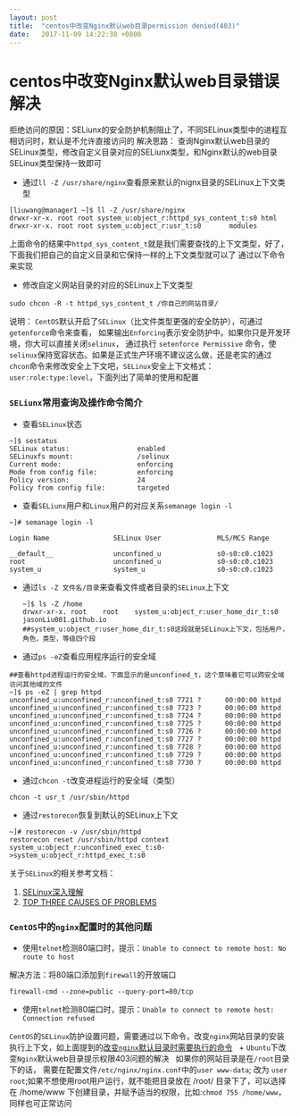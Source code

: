 ```yaml
---
layout: post
title:  "centos中改变Nginx默认web目录permission denied(403)"
date:   2017-11-09 14:22:30 +0800
---
```

centos中改变Nginx默认web目录错误解决
========
拒绝访问的原因：SELiunx的安全防护机制阻止了，不同SELinux类型中的进程互相访问时，默认是不允许直接访问的
解决思路： 查询Nginx默认web目录的SELinux类型，修改自定义目录对应的SELiunx类型，和Nginx默认的web目录SELinux类型保持一致即可

+ 通过`ll -Z /usr/share/nginx`查看原来默认的nignx目录的SELinux上下文类型

```shell
[liuwang@manager1 ~]$ ll -Z /usr/share/nginx
drwxr-xr-x. root root system_u:object_r:httpd_sys_content_t:s0 html 
drwxr-xr-x. root root system_u:object_r:usr_t:s0       modules
```

上面命令的结果中`httpd_sys_content_t`就是我们需要查找的上下文类型，好了，下面我们把自己的自定义目录和它保持一样的上下文类型就可以了
通过以下命令来实现

+ 修改自定义网站目录的对应的SELinux上下文类型

```shell
sudo chcon -R -t httpd_sys_content_t /你自己的网站目录/
```

说明： `CentOS`默认开启了`SELinux`（比文件类型更强的安全防护），可通过`getenforce`命令来查看，
如果输出`Enforcing`表示安全防护中。如果你只是开发环境，你大可以直接关闭`selinux`，
通过执行 `setenforce Permissive` 命令，使`selinux`保持宽容状态。如果是正式生产环境不建议这么做，还是老实的通过`chcon`命令来修改安全上下文吧，`SELinux`安全上下文格式：`user:role:type:level`，下面列出了简单的使用和配置

### `SELiunx`常用查询及操作命令简介

+ 查看`SELinux`状态

```shell
~]$ sestatus
SELinux status:                 enabled
SELinuxfs mount:                /selinux
Current mode:                   enforcing
Mode from config file:          enforcing
Policy version:                 24
Policy from config file:        targeted
```    

+ 查看`SELiunx`用户和`Linux`用户的对应关系`semanage login -l`

```shell
~]# semanage login -l

Login Name                SELinux User              MLS/MCS Range

__default__               unconfined_u              s0-s0:c0.c1023
root                      unconfined_u              s0-s0:c0.c1023
system_u                  system_u                  s0-s0:c0.c1023
```

+ 通过`ls -Z 文件名/目录`来查看文件或者目录的`SELinux`上下文

    ```shell
    ~]$ ls -Z /home
    drwxr-xr-x. root    root    system_u:object_r:user_home_dir_t:s0 jasonLiu001.github.io
    ##system_u:object_r:user_home_dir_t:s0这段就是SELinux上下文，包括用户，角色，类型，等级四个段
    ```
    
+ 通过`ps -eZ`查看应用程序运行的安全域

```shell
##查看httpd进程运行的安全域，下面显示的是unconfined_t，这个意味着它可以跨安全域访问其他域的文件
~]$ ps -eZ | grep httpd
unconfined_u:unconfined_r:unconfined_t:s0 7721 ?      00:00:00 httpd
unconfined_u:unconfined_r:unconfined_t:s0 7723 ?      00:00:00 httpd
unconfined_u:unconfined_r:unconfined_t:s0 7724 ?      00:00:00 httpd
unconfined_u:unconfined_r:unconfined_t:s0 7725 ?      00:00:00 httpd
unconfined_u:unconfined_r:unconfined_t:s0 7726 ?      00:00:00 httpd
unconfined_u:unconfined_r:unconfined_t:s0 7727 ?      00:00:00 httpd
unconfined_u:unconfined_r:unconfined_t:s0 7728 ?      00:00:00 httpd
unconfined_u:unconfined_r:unconfined_t:s0 7729 ?      00:00:00 httpd
unconfined_u:unconfined_r:unconfined_t:s0 7730 ?      00:00:00 httpd
```

+ 通过`chcon -t`改变进程运行的安全域（类型）

```shell
chcon -t usr_t /usr/sbin/httpd
```

+ 通过`restorecon`恢复到默认的SELinux上下文

```shell
~]# restorecon -v /usr/sbin/httpd
restorecon reset /usr/sbin/httpd context system_u:object_r:unconfined_exec_t:s0->system_u:object_r:httpd_exec_t:s0
```    

关于`SELinux`的相关参考文档：
1. [SELinux深入理解](http://blog.csdn.net/myarrow/article/details/9856095/)
2. [TOP THREE CAUSES OF PROBLEMS](https://access.redhat.com/documentation/en-us/red_hat_enterprise_linux/6/html/security-enhanced_linux/sect-security-enhanced_linux-troubleshooting-top_three_causes_of_problems)


### `CentOS`中的`nginx`配置时的其他问题

+ 使用`telnet`检测80端口时，提示：`Unable to connect to remote host: No route to host`

解决方法：将80端口添加到`firewall`的开放端口

```shell
firewall-cmd --zone=public --query-port=80/tcp
```

+ 使用`telnet`检测80端口时，提示：`Unable to connect to remote host: Connection refused`

`CentOS`的`SELinux`防护设置问题，需要通过以下命令，改变`nginx`网站目录的安装执行上下文，如上面提到的[改变`nginx`默认目录时需要执行的命令](#改变`nginx`默认目录时，需要执行以下命令)
 
+ `Ubuntu`下改变`Nginx`默认web目录提示权限403问题的解决
 
如果你的网站目录是在`/root`目录下的话， 需要在配置文件`/etc/nginx/nginx.conf`中的`user www-data`; 改为 `user root`;如果不想使用root用户运行，就不能把目录放在 /root/ 目录下了，可以选择在 /home/www 下创建目录，并赋予适当的权限，比如:`chmod 755 /home/www`，同样也可正常访问
